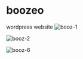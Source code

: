 # boozeo
wordpress website
![booz-1](https://github.com/user-attachments/assets/57522820-cb35-4234-9334-59c86c053b2d)

![booz-2](https://github.com/user-attachments/assets/53455cbd-da47-4e37-b04c-6eceacc1f975)

![booz-6](https://github.com/user-attachments/assets/cc59e483-8f5a-4ca3-90c5-cb1d35f41749)

